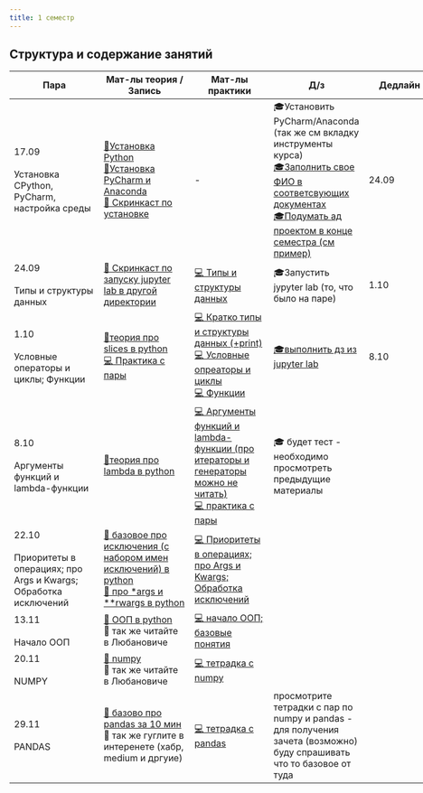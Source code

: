 ```yaml
---
title: 1 семестр
---
```


## Структура и содержание занятий

<table class="tg" style="undefined;table-layout: fixed; width: 753px">
<colgroup>
<col style="width: 235px">
<col style="width: 230px">
<col style="width: 185px">
<col style="width: 170px">
<col style="width: 185px">
</colgroup>
<thead>
  <tr>
    <th class="tg-c3ow">Пара</th>
    <th class="tg-c3ow">Мат-лы теория /<br>Запись</th>
    <th class="tg-c3ow">Мат-лы<br>практики</th>
    <th class="tg-c3ow">Д/з</th>
    <th class="tg-c3ow">Дедлайн</th>
<!--   </tr> -->
</thead>
<tbody>
  <tr>
    <td class="tg-0pky">17.09<br><br>Установка CPython, PyСharm,<br>настройка среды</td>
    <td class="tg-0pky"><a href="https://drive.google.com/file/d/1uJTuNXo1CBN-ujcjbW7DutYlJjxq96LM/view?usp=sharing" target="_blank" rel="noopener noreferrer">📄Установка Python</a><br><a href="https://drive.google.com/drive/folders/1Snhi7DKWnlCBJfayHC2s8TEx0fLSKDbu" target="_blank" rel="noopener noreferrer">📄Установка PyCharm и Anaconda</a><br><a href="https://drive.google.com/file/d/1RQVsCD3sRXn_UriPjHoh5Y0TSOzmD0kI/view?usp=sharing" target="_blank" rel="noopener noreferrer">🛑 Скринкаст по установке</a><br></td>
    <td class="tg-c3ow">-</td>
    <td class="tg-c3ow">🎓Установить PyCharm/Anaconda (так же см вкладку инструменты курса)<br><a href="https://drive.google.com/drive/folders/1icJClM3hsQnxlxniidZMvJD-Po713K8w" target="_blank" rel="noopener noreferrer">🎓Заполнить свое ФИО в соответсвующих документах</a><br><a href="https://docs.google.com/spreadsheets/d/1553U-B6Tma7EfMIgbIfIYDuRZcma8XhZGONlbLcb8vU/edit?usp=sharing" target="_blank" rel="noopener noreferrer">🎓Подумать ад проектом в конце семестра (см пример)</a><br></td>
    <td class="tg-c3ow">24.09</td>
</tr>
<tr>
    <td class="tg-0pky">24.09<br><br>Типы и структуры данных</td>
    <td class="tg-0pky"><a href="https://drive.google.com/file/d/1l1yatCegm1ADlj5raG9ejs23CXddvQjw/view?usp=sharing" target="_blank" rel="noopener noreferrer">🛑 Скринкаст по запуску jupyter lab в другой директории</a><br></td>
    <td class="tg-c3ow"><a href="https://drive.google.com/file/d/17bmZYNgIUVDP-6O55xcvfSRv5qXloYUw/view?usp=sharing" target="_blank" rel="noopener noreferrer">💻 Типы и структуры данных</a><br></td>
    <td class="tg-c3ow">🎓Запустить jypyter lab (то, что было на паре)</td>
    <td class="tg-c3ow">1.10</td>
  </tr>  
  <tr>
    <td class="tg-0pky">1.10<br><br>Условные операторы и циклы; Функции</td>
    <td class="tg-0pky"><a href="https://habr.com/ru/post/89456/" target="_blank" rel="noopener noreferrer">📄теория про slices в python </a><br> <a href="https://drive.google.com/file/d/1HHkGJlkGWeK7Rp9oYH9eksYdALa7DVcl/view?usp=sharing" target="_blank" rel="noopener noreferrer">💻 Практика с пары </a><br></td>
    <td class="tg-c3ow"><a href="https://drive.google.com/file/d/1rAD8FSdgrhg4Guphh868IQ4qYrxiJSsl/view?usp=sharing" target="_blank" rel="noopener noreferrer">💻 Кратко типы и структуры данных (+print) </a><br><a href="https://drive.google.com/file/d/14Yi_FpdRaDkzDGsYe9azAfM30MmVoqmS/view?usp=sharing" target="_blank" rel="noopener noreferrer">💻 Условные опреаторы и циклы </a><br><a href="https://drive.google.com/file/d/1l7o41Sat3dzIXS5chQWRAordrnv469kG/view?usp=sharing" target="_blank" rel="noopener noreferrer">💻 Функции </a><br></td>
    <td class="tg-c3ow"><a href="https://drive.google.com/file/d/1HKzEGk2s04DvjGmDQENDccgqbR08-hqu/view?usp=sharing" target="_blank" rel="noopener noreferrer">🎓выполнить дз из jupyter lab </a></td>
    <td class="tg-c3ow">8.10</td>
</tr>  
  <td class="tg-0pky">8.10<br><br>Аргументы функций и lambda-функции</td>
  <td class="tg-0pky"><a href="https://cs.stanford.edu/people/nick/py/python-map-lambda.html" target="_blank" rel="noopener noreferrer">📄теория про lambda в python </a><br></td>
  <td class="tg-c3ow"><a href="https://drive.google.com/file/d/1beQr-xefHC3datIrzsyKi4MTXILvLyDT/view?usp=sharing" target="_blank" rel="noopener noreferrer">💻 Аргументы функций и lambda-функции (про итераторы и генераторы можно не читать)</a><br><a href="https://vk.com/away.php?to=https%3A%2F%2Freplit.com%2Fjoin%2Fsivinwufyq-mikhailpolinov&cc_key=" target="_blank" rel="noopener noreferrer">💻 практика с пары</a><br></td>
  <td class="tg-c3ow">🎓 будет тест - необходимо просмотреть предыдущие материалы</td>
    <td class="tg-c3ow"></td>
  </tr>
<tr>
  <td class="tg-0pky">22.10<br><br>Приоритеты в операциях; про Args и Kwargs; Обработка исключений</td>
  <td class="tg-0pky"><a href="https://pythonworld.ru/tipy-dannyx-v-python/isklyucheniya-v-python-konstrukciya-try-except-dlya-obrabotki-isklyuchenij.html" target="_blank" rel="noopener noreferrer">📄 базовое про исключения (с набором имен исключений) в python </a><br><a href="https://www.programiz.com/python-programming/args-and-kwargs" target="_blank" rel="noopener noreferrer">📄 про *args и **rwargs в python </a><br></td>
  <td class="tg-c3ow"><a href="https://drive.google.com/file/d/1hBjHfmVUZUuFZfpLmtIvYh5KBaWCYXdm/view?usp=sharing" target="_blank" rel="noopener noreferrer">💻 Приоритеты в операциях; про Args и Kwargs; Обработка исключений</a><br></td>
  <td class="tg-c3ow"> </td>
    <td class="tg-c3ow"></td> 
   </tr>
<tr>
  <td class="tg-0pky">13.11<br><br>Начало ООП</td>
  <td class="tg-0pky"><a href="https://proglib.io/p/python-oop" target="_blank" rel="noopener noreferrer">📄 ООП в python </a><br> 📄 так же читайте в Любановиче <br></td>
  <td class="tg-c3ow"><a href="https://drive.google.com/file/d/1i0lur4ewiT6rDJKVCCMqbf-YBeJCBdzx/view?usp=sharing" target="_blank" rel="noopener noreferrer">💻 начало ООП; базовые понятия</a><br></td>
  <td class="tg-c3ow"> </td>
    <td class="tg-c3ow"></td> 
     </tr>
<tr>
  <td class="tg-0pky">20.11<br><br>NUMPY</td>
  <td class="tg-0pky"><a href="https://numpy.org/" target="_blank" rel="noopener noreferrer">📄 numpy </a><br> 📄 так же читайте в Любановиче <br></td>
  <td class="tg-c3ow"><a href="https://drive.google.com/file/d/1F-tD1yMFMTQDNiY7n81G0uTN2Z5J1fBl/view?usp=sharing" target="_blank" rel="noopener noreferrer">💻 тетрадка с numpy</a><br></td>
  <td class="tg-c3ow"> </td>
    <td class="tg-c3ow"></td>
  </tr>
<tr>
  <td class="tg-0pky">29.11<br><br>PANDAS</td>
  <td class="tg-0pky"><a href="https://pandas.pydata.org/pandas-docs/stable/user_guide/10min.html" target="_blank" rel="noopener noreferrer">📄 базово про pandas за 10 мин </a><br> 📄 так же гуглите в интеренете (хабр, medium и дргуие)<br></td>
  <td class="tg-c3ow"><a href="https://drive.google.com/file/d/1g7AsarqXj_SJjYPa8Gj6MAIq_k9SsoIP/view?usp=sharing" target="_blank" rel="noopener noreferrer">💻 тетрадка с pandas</a><br></td>
  <td class="tg-c3ow"> просмотрите тетрадки с пар по numpy и pandas - для получения зачета (возможно) буду спрашивать что то базовое от туда</td>
    <td class="tg-c3ow"></td>
  </tr>
</tbody>
</table>

